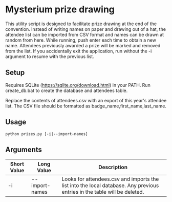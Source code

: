 # Mysterium prize drawing

This utility script is designed to facilitate prize drawing at the end of the convention. Instead of writing names on paper and drawing out of a hat, the attendee list can be imported from CSV format and names can be drawn at random from here. While running, push enter each time to obtain a new name.
Attendees previously awarded a prize will be marked and removed from the list. If you accidentally exit the application, run without the -i argument to resume with the previous list.

## Setup
Requires SQLite (https://sqlite.org/download.html) in your PATH. Run create_db.bat to create the database and attendees table.

Replace the contents of attendees.csv with an export of this year's attendee list. The CSV file should be formatted as badge_name,first_name,last_name.

## Usage
```
python prizes.py [-i|--import-names]
```

## Arguments
Short Value | Long Value | Description
----------- | ---------- | -----------
-i | --import-names | Looks for attendees.csv and imports the list into the local database. Any previous entries in the table will be deleted. 